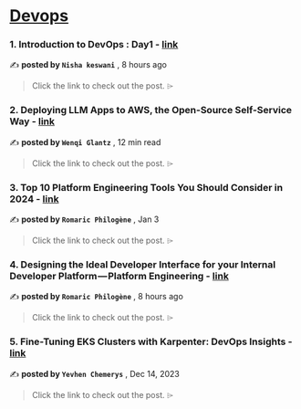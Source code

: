 
<h1><a href=https://medium.com/tag/devops/recommended target="_blank" rel="noopener noreferrer">Devops</a></h1>
<h3>1. Introduction to DevOps : Day1 - <a href=https://medium.com/@nishakeswani/introduction-to-devops-day1-36ead80a849e?source=tag_recommended_feed---------0-84----------devops----------ae751f87_51a0_47b5_b96d_b89b1e9741be------- target="_blank" rel="noopener noreferrer">link</a></h3>

✍️ **posted by `Nisha keswani`** <date> , 8 hours ago</date>

<blockquote>Click the link to check out the post. ⌲</blockquote>

<h3>2. Deploying LLM Apps to AWS, the Open-Source Self-Service Way - <a href=https://medium.com/towards-data-science/deploying-llm-apps-to-aws-the-open-source-self-service-way-c54b8667d829?source=tag_recommended_feed---------1-107----------devops----------ae751f87_51a0_47b5_b96d_b89b1e9741be------- target="_blank" rel="noopener noreferrer">link</a></h3>

✍️ **posted by `Wenqi Glantz`** <date> , 12 min read</date>

<blockquote>Click the link to check out the post. ⌲</blockquote>

<h3>3. Top 10 Platform Engineering Tools You Should Consider in 2024 - <a href=https://medium.com/@rphilogene/top-10-platform-engineering-tools-you-should-consider-in-2024-892e6e211b85?source=tag_recommended_feed---------2-85----------devops----------ae751f87_51a0_47b5_b96d_b89b1e9741be------- target="_blank" rel="noopener noreferrer">link</a></h3>

✍️ **posted by `Romaric Philogène`** <date> , Jan 3</date>

<blockquote>Click the link to check out the post. ⌲</blockquote>

<h3>4. Designing the Ideal Developer Interface for your Internal Developer Platform — Platform Engineering - <a href=https://medium.com/@rphilogene/designing-the-ideal-developer-interface-for-your-internal-developer-platform-platform-engineering-c4fa69b7b915?source=tag_recommended_feed---------3-84----------devops----------ae751f87_51a0_47b5_b96d_b89b1e9741be------- target="_blank" rel="noopener noreferrer">link</a></h3>

✍️ **posted by `Romaric Philogène`** <date> , 8 hours ago</date>

<blockquote>Click the link to check out the post. ⌲</blockquote>

<h3>5. Fine-Tuning EKS Clusters with Karpenter: DevOps Insights - <a href=https://medium.com/@yevvhen/fine-tuning-eks-clusters-with-karpenter-devops-insights-159689e5160e?source=tag_recommended_feed---------4-107----------devops----------ae751f87_51a0_47b5_b96d_b89b1e9741be------- target="_blank" rel="noopener noreferrer">link</a></h3>

✍️ **posted by `Yevhen Chemerys`** <date> , Dec 14, 2023</date>

<blockquote>Click the link to check out the post. ⌲</blockquote>

